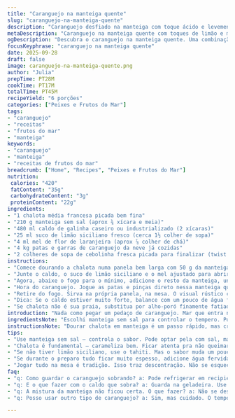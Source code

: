 ```yaml
---
title: "Caranguejo na manteiga quente"
slug: "caranguejo-na-manteiga-quente"
description: "Caranguejo desfiado na manteiga com toque ácido e levemente adocicado. Usa caldo de frango para um fundo saboroso e um mel ligeiramente diminuído. Pincele o caranguejo, que já vem cozido, garantindo ele quente e suculento. Servido direto na panela para manter o charme da reunião à mesa. Acompanha molhos que variam do clássico manteiga de ervas à um toque fresco com maionese de limão, adaptando a nuances de textura e sabor para quem gosta de intensidade ou leveza."
metaDescription: "Caranguejo na manteiga quente com toques de limão e mel. Perfeito para compartilhar em uma refeição descontraída."
ogDescription: "Descubra o caranguejo na manteiga quente. Uma combinação de sabores intensos e texturas que surpreendem."
focusKeyphrase: "caranguejo na manteiga quente"
date: 2025-09-28
draft: false
image: caranguejo-na-manteiga-quente.png
author: "Julia"
prepTime: PT28M
cookTime: PT17M
totalTime: PT45M
recipeYield: "6 porções"
categories: ["Peixes e Frutos do Mar"]
tags:
- "caranguejo"
- "receitas"
- "frutos do mar"
- "manteiga"
keywords:
- "caranguejo"
- "manteiga"
- "receitas de frutos do mar"
breadcrumb: ["Home", "Recipes", "Peixes e Frutos do Mar"]
nutrition: 
 calories: "420"
 fatContent: "35g"
 carbohydrateContent: "3g"
 proteinContent: "22g"
ingredients:
- "1 chalota média francesa picada bem fina"
- "210 g manteiga sem sal (aprox ¾ xícara e meia)"
- "480 ml caldo de galinha caseiro ou industrializado (2 xícaras)"
- "25 ml suco de limão siciliano fresco (cerca 1½ colher de sopa)"
- "4 ml mel de flor de laranjeira (aprox ⅞ colher de chá)"
- "4 kg patas e garras de caranguejo da neve já cozidas"
- "2 colheres de sopa de cebolinha fresca picada para finalizar (twist extra)"
instructions:
- "Comece dourando a chalota numa panela bem larga com 50 g da manteiga. Fogo médio. Observe o brilho desaparecer e o cheiro de doce da chalota invadir a cozinha — sinal que está quase na hora."
- "Junte o caldo, o suco de limão siciliano e o mel ajustado para abrir o paladar. Deixe ferver, uma fervura começando suave, por uns 3 minutos. Não fuja da atividade: mexa de leve, experimente o aroma ácido-doce que se forma."
- "Agora, abaixe o fogo para o mínimo, adicione o resto da manteiga, uns 160 g. Aguarde a manteiga derreter por completo, mexendo lentamente. A harmonia da manteiga com o caldo leva a textura a um perfil aveludado. A panela vai ficar com um aspecto sedoso, com algumas bolhas pequenas perto da borda — quase pronto."
- "Hora do caranguejo. Jogue as patas e pinças direto nessa manteiga quente. Não precisa cozinhar de verdade, só esquentar. Mexa com cuidado, não quer desmanchar. Deixe por 12 minutos em fogo baixo até sentir o vapor úmido e o caranguejo brilhando, todo coberto do molho."
- "Retire do fogo. Sirva na própria panela, na mesa. O visual rústico convida a pegar com as mãos. Molhos? Não deixe de lado a manteiga com ervas picadas, umas pimentas do reino moídas na hora, ou mesmo uma maionese enriquecida com limão e rúcula picada – altera o jogo."
- "Dica: Se o caldo estiver muito forte, balance com um pouco de água fria para não ofuscar o sabor delicado do caranguejo. Se quiser mais leveza na manteiga, misture metade com óleo de canola — já usei e suaviza o peso."
- "Se chalota não é sua praia, substitua por alho-poró finamente fatiado. Dá outra dimensão, mais suave e ainda funciona pro caldo e manteiga."
introduction: "Nada como pegar um pedaço de caranguejo. Mar que entra no prato, textura delicada e firme. Encontrar o ponto perfeito da manteiga, aquele toque de acidez controlada do limão, e uma leve doçura atrás para equilibrar. Por anos fiz tudo errado – fervia o caranguejo junto, deixava a manteiga queimar, ou usava caldo sem graça. Aprendi que o segredo está na paciência e na manta líquida que você cria na panela – manteiga, caldo, sabores frescos. A chalota é pequena, mas leva a sofisticação que conecta a cozinha francesa com a simplicidade da mesa brasileira. Esse preparo é aquela reunião que pede conversa solta, mãos lambuzadas e sorrisos ao redor da panela. Vai por mim, caranguejo merece esse cuidado todo."
ingredientsNote: "Escolhi manteiga sem sal para controlar o tempero. Pode usar manteiga com sal, mas cuidado pra não exagerar na finalização. Caldo de galinha caseiro faz muita diferença – aroma, nota final salgada que fica no fundo da boca. Se estiver com pressa, um caldo pronto de boa qualidade resolve, mas prefira o caseiro na próxima. Limão siciliano seleccionado pelo seu equilíbrio entre amargor e acidez, tem ainda mais frescor que limão tahiti. Mel aqui traz suavidade, não precisa muito; use mel claro, tipo flor de laranjeira, evita que amargue. Chalota finamente picada adiciona textura, aroma, quase desaparece depois de cozida. A cebolinha adicionada no final é opcional, mas recomendo pro frescor e a cor viva. Nunca fiz sem ela, fica ainda mais vivo."
instructionsNote: "Dourar chalota em manteiga é um passo rápido, mas crucial – carameliza açúcares naturais, é a alma do caldo. O ponto? Chalota translúcida, não queimando, soltando aroma doce. Ferva o caldo com limão e mel para fundir sabores, mas não deixe reduzir demais, precisa ainda de líquido para envolver o caranguejo. A manteiga no final não pode ferver demais para não separar a emulsão. Quando adicionar o caranguejo, fogo baixo e paciência – o vapor e a manteiga quente vão aquecer sem cozinhar demais. O caranguejo esquenta, não cozinha, tem textura que precisa ser preservada. Servir na panela é um jeito de manter temperatura e charme. Molhos são opcionais, mas dão outra dimensão no paladar – experimente e vá ajustando ao gosto do grupo. Se der erro na manteiga, jogue um pouco de água fervida aos poucos pra evitar que o molho fique pastoso ou queimado."
tips:
- "Use manteiga sem sal — controla o sabor. Pode optar pela com sal, mas cuidado com a quantidade. Caldo caseiro é essencial. Aroma e sabor melhoram. Se não tiver tempo, use caldo pronto, mas evite."
- "Chalota é fundamental — carameliza bem. Ficar atenta pra não queimar. Precisa ficar translúcida. Não deixe reduzir o caldo demais. O caranguejo vai esfriar. Quer frescor? Coloque cebolinha no final, visual vibrante."
- "Se não tiver limão siciliano, use o tahiti. Mas o sabor muda um pouco. O mel é suave, certo? Mel de flor de laranjeira é ideal. Evitar a amargura é chave. Quer leveza na manteiga, misture um pouco de óleo — canola é ótimo."
- "Se durante o preparo tudo ficar muito espesso, adicione água fervida. Não deixe a manteiga ferver demais. O equilíbrio na temperatura é essencial. O caranguejo esquenta Delicadamente, mas não cozinha demais. Textura deve ser preservada."
- "Jogar tudo na mesa é tradição. Isso traz descontração. Não se esqueça dos molhos: maionese de limão é refrescante. Ervas picadas na manteiga — pimenta do reino moída na hora. Faz a diferença no paladar e traz muito frescor."
faq:
- "q: Como guardar o caranguejo sobrando? a: Pode refrigerar em recipiente hermético. Dura de 2 a 3 dias. Se não gelar rápido, tristeza total. Aquecer no fogão é melhor, textura preservada."
- "q: E o que fazer com o caldo que sobra? a: Guarda na geladeira. Use em sopas ou risotos. Se ferver muito, pode passar o sabor. Até mesmo em velhos preparos, vale."
- "q: A mistura da manteiga não ficou certa. O que fazer? a: Não se desespere. Jogue água fervida aos poucos. Misture devagar. O gosto é o que conta. Dê paciência e deixe derreter devagarinho. Temperatura alta não faz bem."
- "q: Posso usar outro tipo de caranguejo? a: Sim, mas cuidado. O tempo de cozimento varia. Caranguejo rei é maior. Ajuste o calor e fique de olho. O sabor muda bastante também. Cada um tem seu encanto."

---
```

